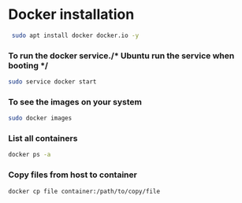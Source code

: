 # Docker installation

```sh
 sudo apt install docker docker.io -y
```
### To run the docker service./* Ubuntu run the service when booting */
```sh
sudo service docker start
```

### To see the images on your system
```sh
sudo docker images
```

### List all containers
```sh
docker ps -a
```

### Copy files from host to container
```sh
docker cp file container:/path/to/copy/file
```
